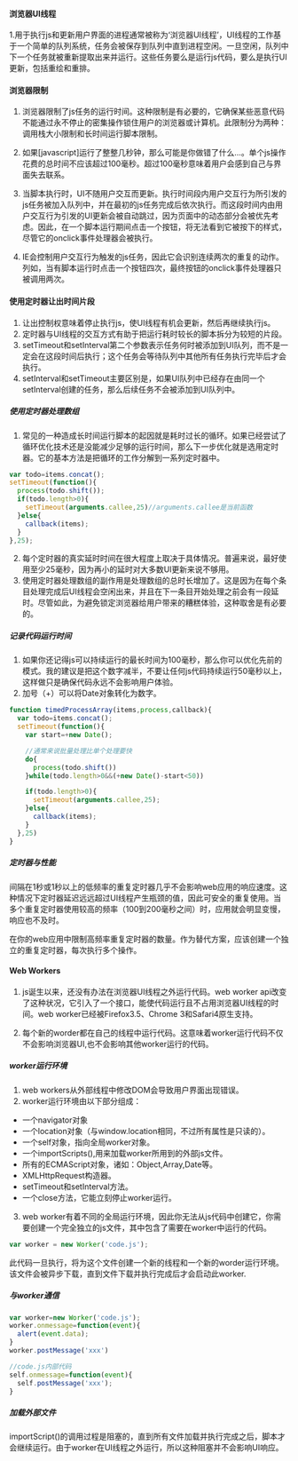 #### 浏览器UI线程
1.用于执行js和更新用户界面的进程通常被称为‘浏览器UI线程’，UI线程的工作基于一个简单的队列系统，任务会被保存到队列中直到进程空闲。一旦空闲，队列中下一个任务就被重新提取出来并运行。这些任务要么是运行js代码，要么是执行UI更新，包括重绘和重排。
#### 浏览器限制
1. 浏览器限制了js任务的运行时间。这种限制是有必要的，它确保某些恶意代码不能通过永不停止的密集操作锁住用户的浏览器或计算机。此限制分为两种：调用栈大小限制和长时间运行脚本限制。

2. 如果[javascript]运行了整整几秒钟，那么可能是你做错了什么...。单个js操作花费的总时间不应该超过100毫秒。超过100毫秒意味着用户会感到自己与界面失去联系。
3. 当脚本执行时，UI不随用户交互而更新。执行时间段内用户交互行为所引发的js任务被加入队列中，并在最初的js任务完成后依次执行。而这段时间内由用户交互行为引发的UI更新会被自动跳过，因为页面中的动态部分会被优先考虑。因此，在一个脚本运行期间点击一个按钮，将无法看到它被按下的样式，尽管它的onclick事件处理器会被执行。
4. IE会控制用户交互行为触发的js任务，因此它会识别连续两次的重复的动作。列如，当有脚本运行时点击一个按钮四次，最终按钮的onclick事件处理器只被调用两次。
#### 使用定时器让出时间片段
1. 让出控制权意味着停止执行js，使UI线程有机会更新，然后再继续执行js。
2. 定时器与UI线程的交互方式有助于把运行耗时较长的脚本拆分为较短的片段。
3. setTimeout和setInterval第二个参数表示任务何时被添加到UI队列，而不是一定会在这段时间后执行；这个任务会等待队列中其他所有任务执行完毕后才会执行。
4. setInterval和setTimeout主要区别是，如果UI队列中已经存在由同一个setInterval创建的任务，那么后续任务不会被添加到UI队列中。
##### 使用定时器处理数组
1. 常见的一种造成长时间运行脚本的起因就是耗时过长的循环。如果已经尝试了循环优化技术还是没能减少足够的运行时间，那么下一步优化就是选用定时器。它的基本方法是把循环的工作分解到一系列定时器中。
```js
var todo=items.concat();
setTimeout(function(){
  process(todo.shift());
  if(todo.length>0){
    setTimeout(arguments.callee,25)//arguments.callee是当前函数
  }else{
    callback(items);
  }
},25);
```
2. 每个定时器的真实延时时间在很大程度上取决于具体情况。普遍来说，最好使用至少25毫秒，因为再小的延时对大多数UI更新来说不够用。
3. 使用定时器处理数组的副作用是处理数组的总时长增加了。这是因为在每个条目处理完成后UI线程会空闲出来，并且在下一条目开始处理之前会有一段延时。尽管如此，为避免锁定浏览器给用户带来的糟糕体验，这种取舍是有必要的。
##### 记录代码运行时间
1. 如果你还记得js可以持续运行的最长时间为100毫秒，那么你可以优化先前的模式。我的建议是把这个数字减半，不要让任何js代码持续运行50毫秒以上，这样做只是确保代码永远不会影响用户体验。
2. 加号（+）可以将Date对象转化为数字。
```js
function timedProcessArray(items,process,callback){
  var todo=items.concat();
  setTimeout(function(){
    var start=+new Date();

    //通常来说批量处理比单个处理要快
    do{
      process(todo.shift())
    }while(todo.length>0&&(+new Date()-start<50))

    if(todo.length>0){
      setTimeout(arguments.callee,25);
    }else{
      callback(items);
    }
  },25)
}
```
##### 定时器与性能
间隔在1秒或1秒以上的低频率的重复定时器几乎不会影响web应用的响应速度。这种情况下定时器延迟远远超过UI线程产生瓶颈的值，因此可安全的重复使用。当多个重复定时器使用较高的频率（100到200毫秒之间）时，应用就会明显变慢，响应也不及时。

在你的web应用中限制高频率重复定时器的数量。作为替代方案，应该创建一个独立的重复定时器，每次执行多个操作。

#### Web Workers
1. js诞生以来，还没有办法在浏览器UI线程之外运行代码。web worker api改变了这种状况，它引入了一个接口，能使代码运行且不占用浏览器UI线程的时间。web worker已经被Firefox3.5、Chrome 3和Safari4原生支持。

2. 每个新的worder都在自己的线程中运行代码。这意味着worker运行代码不仅不会影响浏览器UI,也不会影响其他worker运行的代码。
##### worker运行环境
1. web workers从外部线程中修改DOM会导致用户界面出现错误。
2. worker运行环境由以下部分组成：
- 一个navigator对象
- 一个location对象（与window.location相同，不过所有属性是只读的）。
- 一个self对象，指向全局worker对象。
- 一个importScripts(),用来加载worker所用到的外部js文件。
- 所有的ECMAScript对象，诸如：Object,Array,Date等。
- XMLHttpRequest构造器。
- setTimeout和setInterval方法。
- 一个close方法，它能立刻停止worker运行。
3. web worker有着不同的全局运行环境，因此你无法从js代码中创建它，你需要创建一个完全独立的js文件，其中包含了需要在worker中运行的代码。
```js
var worker = new Worker('code.js');
```
此代码一旦执行，将为这个文件创建一个新的线程和一个新的worder运行环境。该文件会被异步下载，直到文件下载并执行完成后才会启动此worker.
##### 与worker通信
```js
var worker=new Worker('code.js');
worker.onmessage=function(event){
  alert(event.data);
}
worker.postMessage('xxx')

//code.js内部代码
self.onmessage=function(event){
  self.postMessage('xxx');
}
```
##### 加载外部文件
importScript()的调用过程是阻塞的，直到所有文件加载并执行完成之后，脚本才会继续运行。由于worker在UI线程之外运行，所以这种阻塞并不会影响UI响应。